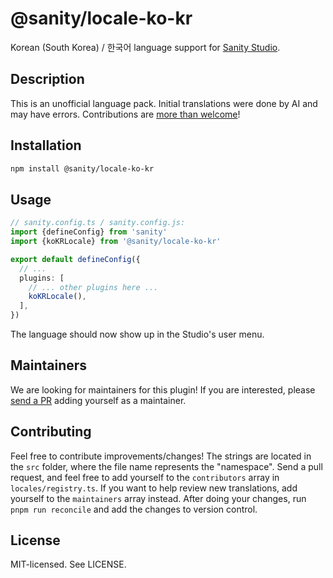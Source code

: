 # @sanity/locale-ko-kr

Korean (South Korea) / 한국어 language support for [Sanity Studio](https://www.sanity.io/).

## Description

This is an unofficial language pack. Initial translations were done by AI and may have errors. Contributions are [more than welcome](#contributing)!

## Installation

```sh
npm install @sanity/locale-ko-kr
```

## Usage

```ts
// sanity.config.ts / sanity.config.js:
import {defineConfig} from 'sanity'
import {koKRLocale} from '@sanity/locale-ko-kr'

export default defineConfig({
  // ...
  plugins: [
    // ... other plugins here ...
    koKRLocale(),
  ],
})
```

The language should now show up in the Studio's user menu.

## Maintainers

We are looking for maintainers for this plugin!
If you are interested, please [send a PR](/CONTRIBUTING.md#maintaining-a-locale) adding yourself as a maintainer.

## Contributing

Feel free to contribute improvements/changes! The strings are located in the `src` folder, where the file name represents the "namespace". Send a pull request, and feel free to add yourself to the `contributors` array in `locales/registry.ts`. If you want to help review new translations, add yourself to the `maintainers` array instead. After doing your changes, run `pnpm run reconcile` and add the changes to version control.

## License

MIT-licensed. See LICENSE.
